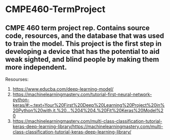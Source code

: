 # CMPE460-TermProject
CMPE 460 term project rep.
Contains source code, resources, and the database that was used to train the model.
This project is the first step in developing a device that has the potential to aid weak sighted, and blind people by making them more independent.
---
Resourses:
1) https://www.educba.com/deep-learning-model/
2) https://machinelearningmastery.com/tutorial-first-neural-network-python-keras/#:~:text=Your%20First%20Deep%20Learning%20Project%20in%20Python%20with,it.%20...%204%204.%20Fit%20Keras%20Model%20
3) https://machinelearningmastery.com/multi-class-classification-tutorial-keras-deep-learning-library/https://machinelearningmastery.com/multi-class-classification-tutorial-keras-deep-learning-library/
